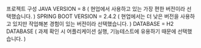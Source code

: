 프로젝트 구성
JAVA VERSION = 8 ( 현업에서 사용하고 있는 가장 편한 버전이라 선택했습니다. )
SPRING BOOT VERSION = 2.4.2 ( 현업에서는 더 낮은 버전을 사용하고 있지만 작업해본 경험이 있는 버전이라 선택했습니다. )
DATABASE = H2 DATABASE ( 과제 확인 시 어플리케이션 실행, 기능테스트에 유용하기 때문에 선택했습니다. )
